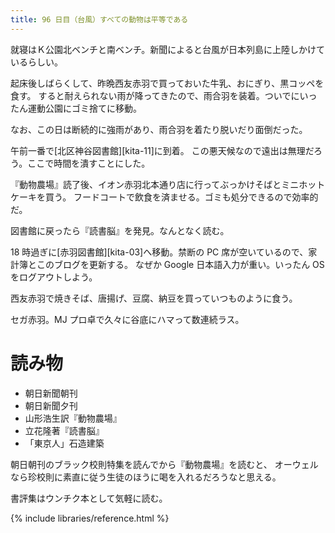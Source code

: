 ```yaml
---
title: 96 日目（台風）すべての動物は平等である
---
```


就寝はＫ公園北ベンチと南ベンチ。新聞によると台風が日本列島に上陸しかけているらしい。

起床後しばらくして、昨晩西友赤羽で買っておいた牛乳、おにぎり、黒コッペを食す。
すると耐えられない雨が降ってきたので、雨合羽を装着。ついでにいったん運動公園にゴミ捨てに移動。

なお、この日は断続的に強雨があり、雨合羽を着たり脱いだり面倒だった。

午前一番で[北区神谷図書館][kita-11]に到着。
この悪天候なので遠出は無理だろう。ここで時間を潰すことにした。

『動物農場』読了後、イオン赤羽北本通り店に行ってぶっかけそばとミニホットケーキを買う。
フードコートで飲食を済ませる。ゴミも処分できるので効率的だ。

図書館に戻ったら『読書脳』を発見。なんとなく読む。

18 時過ぎに[赤羽図書館][kita-03]へ移動。禁断の PC 席が空いているので、家計簿とこのブログを更新する。
なぜか Google 日本語入力が重い。いったん OS をログアウトしよう。

西友赤羽で焼きそば、唐揚げ、豆腐、納豆を買っていつものように食う。

セガ赤羽。MJ プロ卓で久々に谷底にハマって数連続ラス。

# 読み物

* 朝日新聞朝刊
* 朝日新聞夕刊
* 山形浩生訳『動物農場』
* 立花隆著『読書脳』
* 「東京人」石造建築

朝日朝刊のブラック校則特集を読んでから『動物農場』を読むと、
オーウェルなら珍校則に素直に従う生徒のほうに喝を入れるだろうなと思える。

書評集はウンチク本として気軽に読む。

{% include libraries/reference.html %}
